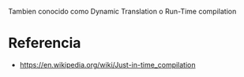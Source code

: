
Tambien conocido como Dynamic Translation o Run-Time compilation


# Referencia

- https://en.wikipedia.org/wiki/Just-in-time_compilation